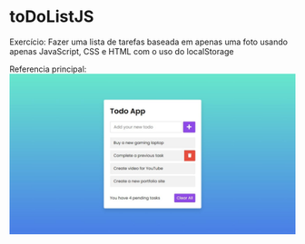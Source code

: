 # toDoListJS

Exercício: Fazer uma lista de tarefas baseada em apenas uma foto usando apenas JavaScript, CSS e HTML com o uso do localStorage


Referencia principal: ![](reference.jpg)

